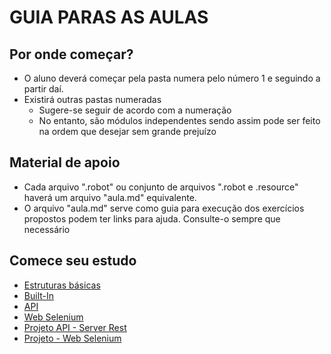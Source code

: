 # GUIA PARAS AS AULAS

## Por onde começar?
- O aluno deverá começar pela pasta numera pelo número 1 e seguindo a partir daí.
- Existirá outras pastas numeradas
    - Sugere-se seguir de acordo com a numeração
    - No entanto, são módulos independentes sendo assim pode ser feito na ordem que desejar sem grande prejuízo

## Material de apoio
- Cada arquivo ".robot" ou conjunto de arquivos ".robot e .resource" haverá um arquivo "aula.md" equivalente.
- O arquivo "aula.md" serve como guia para execução dos exercícios propostos podem ter links para ajuda. Consulte-o sempre que necessário

## Comece seu estudo
- [Estruturas básicas](../1_estruturas_basicas)
- [Built-In](../2_builtin)
- [API](../3_api)
- [Web Selenium](../4_web_selenium)
- [Projeto API - Server Rest](../5_projeto_api_server_rest)
- [Projeto - Web Selenium](../6_projeto_web_selenium)
